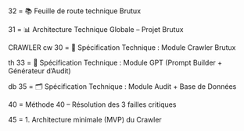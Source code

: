 32 = 📚 Feuille de route technique Brutux

31 = 📊 Architecture Technique Globale – Projet Brutux



CRAWLER cw 30 = 🔢 Spécification Technique : Module Crawler Brutux




th 33 = 🧠 Spécification Technique : Module GPT (Prompt Builder + Générateur d’Audit)

db 35 = 🗂️ Spécification Technique : Module Audit + Base de Données

40 = Méthode 40 – Résolution des 3 failles critiques

45 = 1. Architecture minimale (MVP) du Crawler